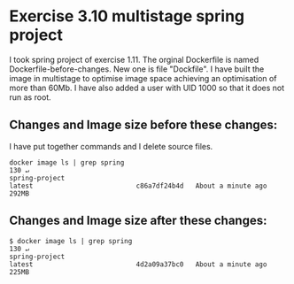 # Exercise 3.10 multistage spring project

I took spring project of exercise 1.11. The orginal Dockerfile is named Dockerfile-before-changes. New one is file "Dockfile".
I have built the image in multistage to optimise image space achieving an optimisation of more than 60Mb.
I have also added a user with UID 1000 so that it does not run as root. 

## Changes and Image size before these changes:

I have put together commands and I delete source files.

```console
docker image ls | grep spring                                                                           130 ↵
spring-project                                                                 latest                          c86a7df24b4d   About a minute ago   292MB
```


## Changes and Image size after these changes:

```console
$ docker image ls | grep spring                                                                                 130 ↵
spring-project                                                                 latest                          4d2a09a37bc0   About a minute ago   225MB
```